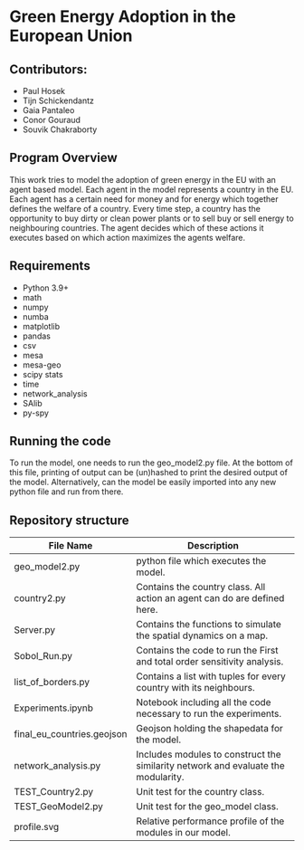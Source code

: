 # Green Energy Adoption in the European Union


## Contributors:

* Paul Hosek
* Tijn Schickendantz
* Gaia Pantaleo
* Conor Gouraud
* Souvik Chakraborty


## Program Overview
This work tries to model the adoption of green energy in the EU with an agent based model. 
Each agent in the model represents a country in the EU. Each agent has a certain need for money and for energy
which together defines the welfare of a country. Every time step, a country has the opportunity to buy dirty or clean power plants
or to sell buy or sell energy to neighbouring countries. The agent decides which of these actions it executes based on which action
maximizes the agents welfare.


## Requirements
* Python 3.9+
* math
* numpy
* numba
* matplotlib
* pandas
* csv
* mesa
* mesa-geo
* scipy stats
* time
* network_analysis
* SAlib
* py-spy

## Running the code

To run the model, one needs to run the geo_model2.py file. At the bottom of this file, printing of output can be (un)hashed 
to print the desired output of the model. Alternatively, can the model be easily imported into any new python file and run from there.


## Repository structure


| File Name           | Description                                                                                                                                                                                          |
|---------------------|------------------------------------------------------------------------------------------------------------------------------------------------------------------------------------------------------|
|geo_model2.py| python file which executes the model.|
|country2.py| Contains the country class. All action an agent can do are defined here.|
|Server.py| Contains the functions to simulate the spatial dynamics on a map.|
|Sobol_Run.py| Contains the code to run the First and total order sensitivity analysis.|
|list_of_borders.py| Contains a list with tuples for every country with its neighbours.|
|Experiments.ipynb|Notebook including all the code necessary to run the experiments.|
|final_eu_countries.geojson| Geojson holding the shapedata for the model.|
|network_analysis.py| Includes modules to construct the similarity network and evaluate the modularity.|
|TEST_Country2.py| Unit test for the country class.|
|TEST_GeoModel2.py| Unit test for the geo_model class.|
|profile.svg| Relative performance profile of the modules in our model.|
